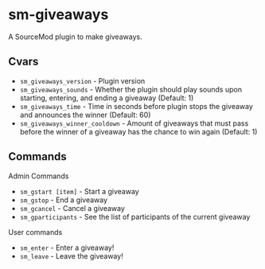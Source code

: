 # sm-giveaways
A SourceMod plugin to make giveaways.

## Cvars
* `sm_giveaways_version` - Plugin version
* `sm_giveaways_sounds` - Whether the plugin should play sounds upon starting, entering, and ending a giveaway (Default: 1)
* `sm_giveaways_time` - Time in seconds before plugin stops the giveaway and announces the winner (Default: 60)
* `sm_giveaways_winner_cooldown` - Amount of giveaways that must pass before the winner of a giveaway has the chance to win again (Default: 1)

## Commands

Admin Commands
* `sm_gstart [item]` - Start a giveaway
* `sm_gstop` - End a giveaway
* `sm_gcancel` - Cancel a giveaway
* `sm_gparticipants` - See the list of participants of the current giveaway

User commands
* `sm_enter` - Enter a giveaway!
* `sm_leave` - Leave the giveaway!
